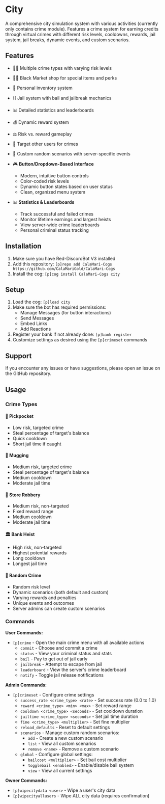 # City

A comprehensive city simulation system with various activities (currently only contains crime module). Features a crime system for earning credits through virtual crimes with different risk levels, cooldowns, rewards, jail system, jail breaks, dynamic events, and custom scenarios.

## Features

- 🦹‍♂️ Multiple crime types with varying risk levels
- 🏴‍☠️ Black Market shop for special items and perks
- 🎒 Personal inventory system
- ⛓️ Jail system with bail and jailbreak mechanics
- 📊 Detailed statistics and leaderboards
- 💰 Dynamic reward system
- ⚖️ Risk vs. reward gameplay
- 🎯 Target other users for crimes
- 🎲 Custom random scenarios with server-specific events

- 🎮 **Button/Dropdown-Based Interface**
  - Modern, intuitive button controls
  - Color-coded risk levels
  - Dynamic button states based on user status
  - Clean, organized menu system

- 📊 **Statistics & Leaderboards**
  - Track successful and failed crimes
  - Monitor lifetime earnings and largest heists
  - View server-wide crime leaderboards
  - Personal criminal status tracking

## Installation

1. Make sure you have Red-DiscordBot V3 installed
2. Add this repository: `[p]repo add CalaMari-Cogs https://github.com/CalaMariGold/CalaMari-Cogs`
3. Install the cog: `[p]cog install CalaMari-Cogs city`

## Setup

1. Load the cog: `[p]load city`
2. Make sure the bot has required permissions:
   - Manage Messages (for button interactions)
   - Send Messages
   - Embed Links
   - Add Reactions
3. Register your bank if not already done: `[p]bank register`
4. Customize settings as desired using the `[p]crimeset` commands

## Support

If you encounter any issues or have suggestions, please open an issue on the GitHub repository.

## Usage

### Crime Types

#### 🧤 Pickpocket
- Low risk, targeted crime
- Steal percentage of target's balance
- Quick cooldown
- Short jail time if caught

#### 🔪 Mugging
- Medium risk, targeted crime
- Steal percentage of target's balance
- Medium cooldown
- Moderate jail time

#### 🏪 Store Robbery
- Medium risk, non-targeted
- Fixed reward range
- Medium cooldown
- Moderate jail time

#### 🏛️ Bank Heist
- High risk, non-targeted
- Highest potential rewards
- Long cooldown
- Longest jail time

#### 🎲 Random Crime
- Random risk level
- Dynamic scenarios (both default and custom)
- Varying rewards and penalties
- Unique events and outcomes
- Server admins can create custom scenarios

### Commands

**User Commands:**
- `[p]crime` - Open the main crime menu with all available actions
  - `commit` - Choose and commit a crime
  - `status` - View your criminal status and stats
  - `bail` - Pay to get out of jail early
  - `jailbreak` - Attempt to escape from jail
  - `leaderboard` - View the server's crime leaderboard
  - `notify` - Toggle jail release notifications

**Admin Commands:**
- `[p]crimeset` - Configure crime settings
  - `success_rate <crime_type> <rate>` - Set success rate (0.0 to 1.0)
  - `reward <crime_type> <min> <max>` - Set reward range
  - `cooldown <crime_type> <seconds>` - Set cooldown duration
  - `jailtime <crime_type> <seconds>` - Set jail time duration
  - `fine <crime_type> <multiplier>` - Set fine multiplier
  - `reload_defaults` - Reset to default settings
  - `scenarios` - Manage custom random scenarios:
    - `add` - Create a new custom scenario
    - `list` - View all custom scenarios
    - `remove <name>` - Remove a custom scenario
  - `global` - Configure global settings:
    - `bailcost <multiplier>` - Set bail cost multiplier
    - `togglebail <enabled>` - Enable/disable bail system
    - `view` - View all current settings

**Owner Commands:**
- `[p]wipecitydata <user>` - Wipe a user's city data
- `[p]wipecityallusers` - Wipe ALL city data (requires confirmation)
